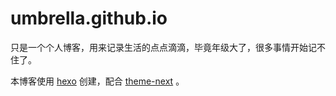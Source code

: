 # umbrella.github.io
只是一个个人博客，用来记录生活的点点滴滴，毕竟年级大了，很多事情开始记不住了。

本博客使用 [hexo](https://hexo.io/zh-cn/) 创建，配合 [theme-next](https://theme-next.js.org/) 。
